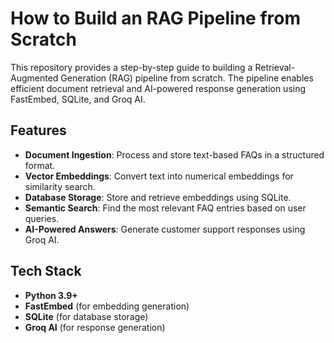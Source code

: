 # How to Build an RAG Pipeline from Scratch

This repository provides a step-by-step guide to building a Retrieval-Augmented Generation (RAG) pipeline from scratch. The pipeline enables efficient document retrieval and AI-powered response generation using FastEmbed, SQLite, and Groq AI.

## Features

- **Document Ingestion**: Process and store text-based FAQs in a structured format.
- **Vector Embeddings**: Convert text into numerical embeddings for similarity search.
- **Database Storage**: Store and retrieve embeddings using SQLite.
- **Semantic Search**: Find the most relevant FAQ entries based on user queries.
- **AI-Powered Answers**: Generate customer support responses using Groq AI.

## Tech Stack

- **Python 3.9+**
- **FastEmbed** (for embedding generation)
- **SQLite** (for database storage)
- **Groq AI** (for response generation)
